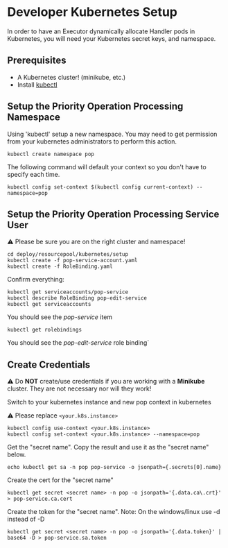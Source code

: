 Developer Kubernetes Setup
==========================
In order to have an Executor dynamically allocate Handler pods in Kubernetes, you will need your Kubernetes secret keys, and namespace.

Prerequisites
-------------
* A Kubernetes cluster! (minikube, etc.)
* Install [kubectl](https://kubernetes.io/docs/tasks/tools/install-kubectl/)

Setup the Priority Operation Processing Namespace
---------------------------
Using 'kubectl' setup a new namespace. You may need to get permission from your kubernetes administrators to perform this action.

`kubectl create namespace pop`

The following command will default your context so you don't have to specify each time.

`kubectl config set-context $(kubectl config current-context) --namespace=pop`

Setup the Priority Operation Processing Service User
------------------------------

:warning: Please be sure you are on the right cluster and namespace!

```
cd deploy/resourcepool/kubernetes/setup
kubectl create -f pop-service-account.yaml
kubectl create -f RoleBinding.yaml
```
Confirm everything:
```
kubectl get serviceaccounts/pop-service
kubectl describe RoleBinding pop-edit-service
kubectl get serviceaccounts
```
You should see the _pop-service_ item

`kubectl get rolebindings`

You should see the _pop-edit-service_ role binding`

Create Credentials
------------------

:warning: Do **NOT** create/use credentials if you are working with a **Minikube** cluster. They are not necessary nor will they work!

Switch to your kubernetes instance and new pop context in kubernetes

:warning: Please replace `<your.k8s.instance>`

```
kubectl config use-context <your.k8s.instance>
kubectl config set-context <your.k8s.instance> --namespace=pop
```

Get the "secret name". Copy the result and use it as the "secret name" below.

`echo kubectl get sa -n pop pop-service -o jsonpath={.secrets[0].name}`

Create the cert for the "secret name"

`kubectl get secret <secret name> -n pop -o jsonpath='{.data.ca\.crt}' > pop-service.ca.cert`

Create the token for the "secret name". Note: On the windows/linux use -d instead of -D

`kubectl get secret <secret name> -n pop -o jsonpath='{.data.token}' | base64 -D > pop-service.sa.token`
